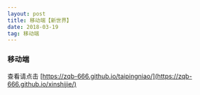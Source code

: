 ```yaml
---
layout: post
title: 移动端【新世界】
date: 2018-03-19
tag: 移动端
---
```



### 移动端


查看请点击
[https://zqb-666.github.io/taipingniao/](https://zqb-666.github.io/xinshijie/)
